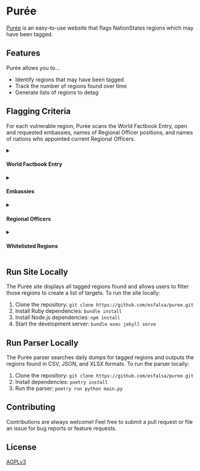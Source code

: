 # Purée

[Purée](https://esfalsa.github.io/puree) is an easy-to-use website that flags NationStates regions which may have been tagged.

## Features

Purée allows you to…

- Identify regions that may have been tagged
- Track the number of regions found over time
- Generate lists of regions to detag

## Flagging Criteria

For each vulnerable region, Purée scans the World Factbook Entry, open and requested embassies, names of Regional Officer positions, and names of nations who appointed current Regional Officers.

<details>
<summary>

#### World Factbook Entry

</summary>

The World Factbook Entry is flagged if it contains links to…

- the Brotherhood of Malice [region](https://www.nationstates.net/region=the_brotherhood_of_malice)
- the Black Hawks [region](https://www.nationstates.net/region=the_black_hawks) or [forums](https://www.forum.the-black-hawks.org/)
- the Valle de Arena [region](https://www.nationstates.net/region=valle_de_arena)
- the Lily [region](https://www.nationstates.net/region=lily) or [forums](https://lilystates.proboards.com/)
- the Lone Wolves United [region](https://www.nationstates.net/region=lone_wolves_united)
- the Europeian [Office of Naval Recruitment](https://forums.europeians.com/index.php?forums/office-of-naval-recruitment.59364)
- the East Pacific [Executive Application Thread](https://forum.theeastpacific.com/executive-application-thread-t16445.html)
- the West Pacific [_How To War in NationStates_ dispatch](https://www.nationstates.net/page=dispatch/id=1344417)
</details>
<details>
<summary>

#### Embassies

</summary>

Embassies are flagged if they are open or requested (not closing or rejected) and are with…

- The Black Hawks
- The Brotherhood of Malice
- Valle de Arena
- Red Front
- Plum Island
- Kingdom of Australia
- Pasridi Confederacy
</details>
<details>
<summary>

#### Regional Officers

</summary>

Regional officers are flagged if their position is named…

- Raider Unity
- Thorn1000
- Join TBH
- Join %%Lily%%
- Lily
- The Funny
- Empress Wasc
- ERN
- TWPirate
- TWPirates
- Kanye Omari West
- Aga Gang
- EPSA
- Hellfire Hawk

Regional officers are also flagged if they were appointed by a nation matching any of the [regular expressions](https://en.wikipedia.org/wiki/Regular_expression)…

- `guy_\d+`
- `rc_cola_\d+`
- `ijaka(\d|10)`
- `taiko_no_tatsujin_\d+`
- `bobberino\d+`
- `\d+(rd|th|nd|st)_catgirl_division`
- `switz_got_lazy_\d+`
- `switz_\d+`
- `sweeze_\d+`
- `tls_\d+`
- `flap_flap_boom_\d+`
- `liliarchy_ancillary_\d+`
- `lucklife_\d+`
- `lurklife_\d+`
- `wednesday_\d+`
- `thursday_\d+`
- `thorn\d+`
- `wascoitan_?\d+`
- `pineappe_on_pizza_is_good_\d+`
- `foxes_\d+`
- `oversized_operativez_\d+`
- `cretanja_garrison_\d+`
- `legionnaries_{roman_numeral_regex}`
- `legionnary_{roman_numeral_regex}`
- `souls\d+`
- `rb\d+`
- `remus_\d+`
- `remus_{roman_numeral_regex}`
- `yor_\d+`
- `punch_from_mark_lee_\d+`
- `upc_is_not_fast_\d+`
- `beans_on_toast_\d+`
- `bigred\d+`
- `terberrinse_\d+`
- `flame_of_chaos_\d+`
- `narioni_\d+`
- `jyezet_fighter_\d+`
- `{roman_numeral_regex}_proleterska_vazduhoplovna_brigada`

Here, `roman_numeral_regex` is substituted with the regular expression `m{0,4}(cm|cd|d?c{0,3})(xc|xl|l?x{0,3})(ix|iv|v?i{0,3})`.

</details>
<details>
<summary>

#### Whitelisted Regions

</summary>

Regions are whitelisted and will never be flagged if they are:

- Suspicious, the Black Hawks, the Brotherhood of Malice, Lily, or Osiris
- Regions with a non-executive delegate
- Regions with a password
- Regions with an embassy with Antifa
- Regions with an existing delegate

</details>

## Run Site Locally

The Purée site displays all tagged regions found and allows users to filter those regions to create a list of targets. To run the site locally:

1. Clone the repository: `git clone https://github.com/esfalsa/puree.git`
2. Install Ruby dependencies: `bundle install`
3. Install Node.js dependencies: `npm install`
4. Start the development server: `bundle exec jekyll serve`

## Run Parser Locally

The Purée parser searches daily dumps for tagged regions and outputs the regions found in CSV, JSON, and XLSX formats. To run the parser locally:

1. Clone the repository: `git clone https://github.com/esfalsa/puree.git`
2. Install dependencies: `poetry install`
3. Run the parser: `poetry run python main.py`

## Contributing

Contributions are always welcome! Feel free to submit a pull request or file an issue for bug reports or feature requests.

## License

[AGPLv3](./LICENSE)
